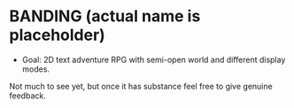 # BANDING (actual name is placeholder)

- Goal: 2D text adventure RPG with semi-open world and different display modes.

Not much to see yet, but once it has substance feel free to give genuine feedback.